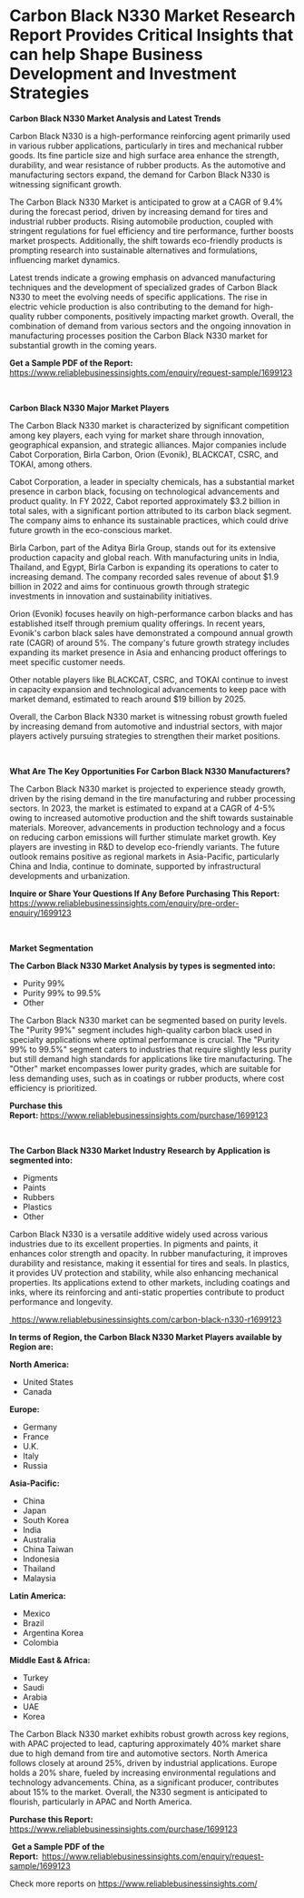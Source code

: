 <p><h1>Carbon Black N330 Market Research Report Provides Critical Insights that can help Shape Business Development and Investment Strategies</h1></p><p><strong>Carbon Black N330 Market Analysis and Latest Trends</strong></p>
<p><p>Carbon Black N330 is a high-performance reinforcing agent primarily used in various rubber applications, particularly in tires and mechanical rubber goods. Its fine particle size and high surface area enhance the strength, durability, and wear resistance of rubber products. As the automotive and manufacturing sectors expand, the demand for Carbon Black N330 is witnessing significant growth.</p><p>The Carbon Black N330 Market is anticipated to grow at a CAGR of 9.4% during the forecast period, driven by increasing demand for tires and industrial rubber products. Rising automobile production, coupled with stringent regulations for fuel efficiency and tire performance, further boosts market prospects. Additionally, the shift towards eco-friendly products is prompting research into sustainable alternatives and formulations, influencing market dynamics.</p><p>Latest trends indicate a growing emphasis on advanced manufacturing techniques and the development of specialized grades of Carbon Black N330 to meet the evolving needs of specific applications. The rise in electric vehicle production is also contributing to the demand for high-quality rubber components, positively impacting market growth. Overall, the combination of demand from various sectors and the ongoing innovation in manufacturing processes position the Carbon Black N330 market for substantial growth in the coming years.</p></p>
<p><strong>Get a Sample PDF of the Report:&nbsp;</strong> <a href="https://www.reliablebusinessinsights.com/enquiry/request-sample/1699123?utm_campaign=2099&utm_medium=2&utm_source=Github&utm_content=ia&utm_term=02042025&utm_id=carbon-black-n330">https://www.reliablebusinessinsights.com/enquiry/request-sample/1699123</a></p>
<p>&nbsp;</p>
<p><strong>Carbon Black N330 Major Market Players</strong></p>
<p><p>The Carbon Black N330 market is characterized by significant competition among key players, each vying for market share through innovation, geographical expansion, and strategic alliances. Major companies include Cabot Corporation, Birla Carbon, Orion (Evonik), BLACKCAT, CSRC, and TOKAI, among others.</p><p>Cabot Corporation, a leader in specialty chemicals, has a substantial market presence in carbon black, focusing on technological advancements and product quality. In FY 2022, Cabot reported approximately $3.2 billion in total sales, with a significant portion attributed to its carbon black segment. The company aims to enhance its sustainable practices, which could drive future growth in the eco-conscious market.</p><p>Birla Carbon, part of the Aditya Birla Group, stands out for its extensive production capacity and global reach. With manufacturing units in India, Thailand, and Egypt, Birla Carbon is expanding its operations to cater to increasing demand. The company recorded sales revenue of about $1.9 billion in 2022 and aims for continuous growth through strategic investments in innovation and sustainability initiatives.</p><p>Orion (Evonik) focuses heavily on high-performance carbon blacks and has established itself through premium quality offerings. In recent years, Evonik's carbon black sales have demonstrated a compound annual growth rate (CAGR) of around 5%. The company's future growth strategy includes expanding its market presence in Asia and enhancing product offerings to meet specific customer needs.</p><p>Other notable players like BLACKCAT, CSRC, and TOKAI continue to invest in capacity expansion and technological advancements to keep pace with market demand, estimated to reach around $19 billion by 2025.</p><p>Overall, the Carbon Black N330 market is witnessing robust growth fueled by increasing demand from automotive and industrial sectors, with major players actively pursuing strategies to strengthen their market positions.</p></p>
<p>&nbsp;</p>
<p><strong>What Are The Key Opportunities For Carbon Black N330 Manufacturers?</strong></p>
<p><p>The Carbon Black N330 market is projected to experience steady growth, driven by the rising demand in the tire manufacturing and rubber processing sectors. In 2023, the market is estimated to expand at a CAGR of 4-5% owing to increased automotive production and the shift towards sustainable materials. Moreover, advancements in production technology and a focus on reducing carbon emissions will further stimulate market growth. Key players are investing in R&D to develop eco-friendly variants. The future outlook remains positive as regional markets in Asia-Pacific, particularly China and India, continue to dominate, supported by infrastructural developments and urbanization.</p></p>
<p><strong>Inquire or Share Your Questions If Any Before Purchasing This Report:</strong> <a href="https://www.reliablebusinessinsights.com/enquiry/pre-order-enquiry/1699123?utm_campaign=2099&utm_medium=2&utm_source=Github&utm_content=ia&utm_term=02042025&utm_id=carbon-black-n330">https://www.reliablebusinessinsights.com/enquiry/pre-order-enquiry/1699123</a></p>
<p>&nbsp;</p>
<p><strong>Market Segmentation</strong></p>
<p><strong>The Carbon Black N330 Market Analysis by types is segmented into:</strong></p>
<p><ul><li>Purity 99%</li><li>Purity 99% to 99.5%</li><li>Other</li></ul></p>
<p><p>The Carbon Black N330 market can be segmented based on purity levels. The "Purity 99%" segment includes high-quality carbon black used in specialty applications where optimal performance is crucial. The "Purity 99% to 99.5%" segment caters to industries that require slightly less purity but still demand high standards for applications like tire manufacturing. The "Other" market encompasses lower purity grades, which are suitable for less demanding uses, such as in coatings or rubber products, where cost efficiency is prioritized.</p></p>
<p><strong>Purchase this Report:&nbsp;</strong><a href="https://www.reliablebusinessinsights.com/purchase/1699123?utm_campaign=2099&utm_medium=2&utm_source=Github&utm_content=ia&utm_term=02042025&utm_id=carbon-black-n330">https://www.reliablebusinessinsights.com/purchase/1699123</a></p>
<p>&nbsp;</p>
<p><strong>The Carbon Black N330 Market Industry Research by Application is segmented into:</strong></p>
<p><ul><li>Pigments</li><li>Paints</li><li>Rubbers</li><li>Plastics</li><li>Other</li></ul></p>
<p><p>Carbon Black N330 is a versatile additive widely used across various industries due to its excellent properties. In pigments and paints, it enhances color strength and opacity. In rubber manufacturing, it improves durability and resistance, making it essential for tires and seals. In plastics, it provides UV protection and stability, while also enhancing mechanical properties. Its applications extend to other markets, including coatings and inks, where its reinforcing and anti-static properties contribute to product performance and longevity.</p></p>
<p><a href="https://www.reliablebusinessinsights.com/carbon-black-n330-r1699123?utm_campaign=2099&utm_medium=2&utm_source=Github&utm_content=ia&utm_term=02042025&utm_id=carbon-black-n330">&nbsp;https://www.reliablebusinessinsights.com/carbon-black-n330-r1699123</a></p>
<p><strong>In terms of Region, the Carbon Black N330 Market Players available by Region are:</strong></p>
<p>
    <p> <strong> North America: </strong>
        <ul>
            <li>United States</li>
            <li>Canada</li>
        </ul>
        </p> 
    <p> <strong> Europe: </strong>
        <ul>
            <li>Germany</li>
            <li>France</li>
            <li>U.K.</li>
            <li>Italy</li>
            <li>Russia</li>
        </ul>
        </p> 
    <p> <strong> Asia-Pacific: </strong>
        <ul>
            <li>China</li>
            <li>Japan</li>
            <li>South Korea</li>
            <li>India</li>
            <li>Australia</li>
            <li>China Taiwan</li>
            <li>Indonesia</li>
            <li>Thailand</li>
            <li>Malaysia</li>
        </ul>
        </p> 
    <p> <strong> Latin America: </strong>
        <ul>
            <li>Mexico</li>
            <li>Brazil</li>
            <li>Argentina Korea</li>
            <li>Colombia</li>
        </ul>
        </p> 
    <p> <strong> Middle East & Africa: </strong>
        <ul>
            <li>Turkey</li>
            <li>Saudi</li>
            <li>Arabia</li>
            <li>UAE</li>
            <li>Korea</li>
        </ul>
    </p>
    </p>
<p><p>The Carbon Black N330 market exhibits robust growth across key regions, with APAC projected to lead, capturing approximately 40% market share due to high demand from tire and automotive sectors. North America follows closely at around 25%, driven by industrial applications. Europe holds a 20% share, fueled by increasing environmental regulations and technology advancements. China, as a significant producer, contributes about 15% to the market. Overall, the N330 segment is anticipated to flourish, particularly in APAC and North America.</p></p>
<p><strong>Purchase this Report: </strong><a href="https://www.reliablebusinessinsights.com/purchase/1699123?utm_campaign=2099&utm_medium=2&utm_source=Github&utm_content=ia&utm_term=02042025&utm_id=carbon-black-n330">https://www.reliablebusinessinsights.com/purchase/1699123</a></p>
<p>&nbsp;<strong>Get a Sample PDF of the Report:&nbsp;&nbsp;</strong><a href="https://www.reliablebusinessinsights.com/enquiry/request-sample/1699123?utm_campaign=2099&utm_medium=2&utm_source=Github&utm_content=ia&utm_term=02042025&utm_id=carbon-black-n330">https://www.reliablebusinessinsights.com/enquiry/request-sample/1699123</a></p>
<p><strong></strong></p>
<p>Check more reports on <a href="https://www.reliablebusinessinsights.com/?utm_campaign=2099&utm_medium=2&utm_source=Github&utm_content=ia&utm_term=02042025&utm_id=carbon-black-n330">https://www.reliablebusinessinsights.com/</a></p>